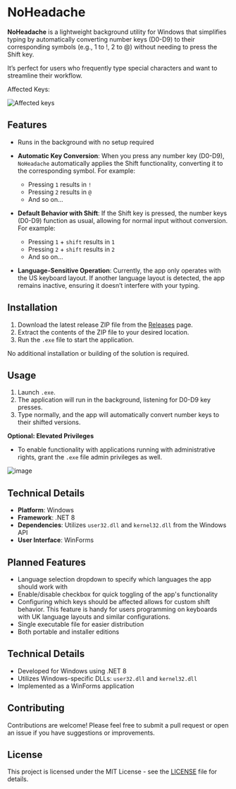 # NoHeadache

**NoHeadache** is a lightweight background utility for Windows that simplifies typing by automatically converting number keys (D0-D9) to their corresponding symbols (e.g., 1 to !, 2 to @) without needing to press the Shift key. 

It’s perfect for users who frequently type special characters and want to streamline their workflow.

Affected Keys:

![Affected keys](https://github.com/user-attachments/assets/52101b5a-5799-4871-bb7d-8ec640638d22)

## Features

- Runs in the background with no setup required
- **Automatic Key Conversion**: When you press any number key (D0-D9), `NoHeadache` automatically applies the Shift functionality, converting it to the corresponding symbol. For example:
  - Pressing `1` results in `!`
  - Pressing `2` results in `@`
  - And so on...

- **Default Behavior with Shift**: If the Shift key is pressed, the number keys (D0-D9) function as usual, allowing for normal input without conversion. For example:
  - Pressing `1` + `shift` results in `1`
  - Pressing `2` + `shift` results in `2`
  - And so on...

- **Language-Sensitive Operation**: Currently, the app only operates with the US keyboard layout. If another language layout is detected, the app remains inactive, ensuring it doesn’t interfere with your typing.

## Installation

1. Download the latest release ZIP file from the [Releases](https://github.com/Yuozas/NoHeadache/releases) page.
2. Extract the contents of the ZIP file to your desired location.
3. Run the `.exe` file to start the application.

No additional installation or building of the solution is required.

## Usage
1. Launch `.exe`.
2. The application will run in the background, listening for D0-D9 key presses.
3. Type normally, and the app will automatically convert number keys to their shifted versions.

**Optional: Elevated Privileges**
- To enable functionality with applications running with administrative rights, grant the `.exe` file admin privileges as well.

![image](https://github.com/user-attachments/assets/d46539da-2d7e-4347-a1aa-fbe12f88a916)

## Technical Details

- **Platform**: Windows
- **Framework**: .NET 8
- **Dependencies**: Utilizes `user32.dll` and `kernel32.dll` from the Windows API
- **User Interface**: WinForms

## Planned Features

- Language selection dropdown to specify which languages the app should work with
- Enable/disable checkbox for quick toggling of the app's functionality
- Configuring which keys should be affected allows for custom shift behavior. This feature is handy for users programming on keyboards with UK language layouts and similar configurations.
- Single executable file for easier distribution
- Both portable and installer editions

## Technical Details

- Developed for Windows using .NET 8
- Utilizes Windows-specific DLLs: `user32.dll` and `kernel32.dll`
- Implemented as a WinForms application

## Contributing

Contributions are welcome! Please feel free to submit a pull request or open an issue if you have suggestions or improvements.

## License

This project is licensed under the MIT License - see the [LICENSE](LICENSE) file for details.
